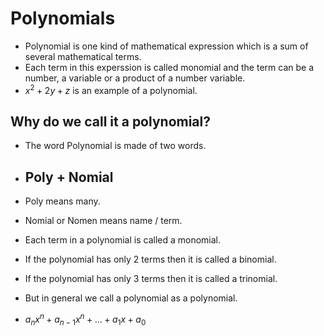 # Polynomials

- Polynomial is one kind of mathematical expression which is a sum of several mathematical terms.
- Each term in this experssion is called monomial and the term can be a number, a variable or a product of a number variable.
- $x^2 + 2y + z$ is an example of a polynomial.

## Why do we call it a polynomial?

- The word Polynomial is made of two words.

- $\text{Poly + Nomial}$
  -
- Poly means many.
- Nomial or Nomen means name / term.
- Each term in a polynomial is called a monomial.
- If the polynomial has only 2 terms then it is called a binomial.
- If the polynomial has only 3 terms then it is called a trinomial.
- But in general we call a polynomial as a polynomial.
- $a_nx^n + a_{n-1}x^n + ... + a_1x + a_0$